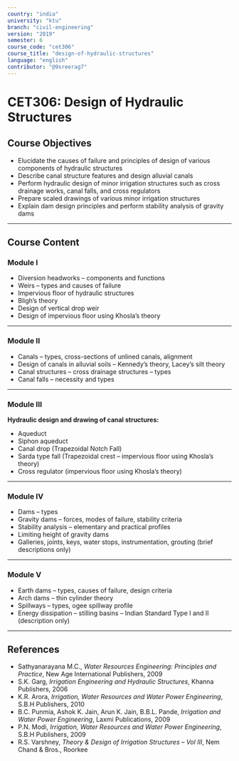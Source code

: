 ```yaml
---
country: "india"
university: "ktu"
branch: "civil-engineering"
version: "2019"
semester: 6
course_code: "cet306"
course_title: "design-of-hydraulic-structures"
language: "english"
contributor: "@9sreerag7"
---
```


# CET306: Design of Hydraulic Structures

## Course Objectives

- Elucidate the causes of failure and principles of design of various components of hydraulic structures  
- Describe canal structure features and design alluvial canals  
- Perform hydraulic design of minor irrigation structures such as cross drainage works, canal falls, and cross regulators  
- Prepare scaled drawings of various minor irrigation structures  
- Explain dam design principles and perform stability analysis of gravity dams  

---

## Course Content

### Module I

- Diversion headworks – components and functions  
- Weirs – types and causes of failure  
- Impervious floor of hydraulic structures  
- Bligh’s theory  
- Design of vertical drop weir  
- Design of impervious floor using Khosla’s theory  

---

### Module II

- Canals – types, cross-sections of unlined canals, alignment  
- Design of canals in alluvial soils – Kennedy’s theory, Lacey’s silt theory  
- Canal structures – cross drainage structures – types  
- Canal falls – necessity and types  

---

### Module III

**Hydraulic design and drawing of canal structures:**  
- Aqueduct  
- Siphon aqueduct  
- Canal drop (Trapezoidal Notch Fall)  
- Sarda type fall (Trapezoidal crest – impervious floor using Khosla’s theory)  
- Cross regulator (impervious floor using Khosla’s theory)  

---

### Module IV

- Dams – types  
- Gravity dams – forces, modes of failure, stability criteria  
- Stability analysis – elementary and practical profiles  
- Limiting height of gravity dams  
- Galleries, joints, keys, water stops, instrumentation, grouting (brief descriptions only)  

---

### Module V

- Earth dams – types, causes of failure, design criteria  
- Arch dams – thin cylinder theory  
- Spillways – types, ogee spillway profile  
- Energy dissipation – stilling basins – Indian Standard Type I and II (description only)  

---

## References

- Sathyanarayana M.C., *Water Resources Engineering: Principles and Practice*, New Age International Publishers, 2009  
- S.K. Garg, *Irrigation Engineering and Hydraulic Structures*, Khanna Publishers, 2006  
- K.R. Arora, *Irrigation, Water Resources and Water Power Engineering*, S.B.H Publishers, 2010  
- B.C. Punmia, Ashok K. Jain, Arun K. Jain, B.B.L. Pande, *Irrigation and Water Power Engineering*, Laxmi Publications, 2009  
- P.N. Modi, *Irrigation, Water Resources and Water Power Engineering*, S.B.H Publishers, 2009  
- R.S. Varshney, *Theory & Design of Irrigation Structures – Vol III*, Nem Chand & Bros., Roorkee  
